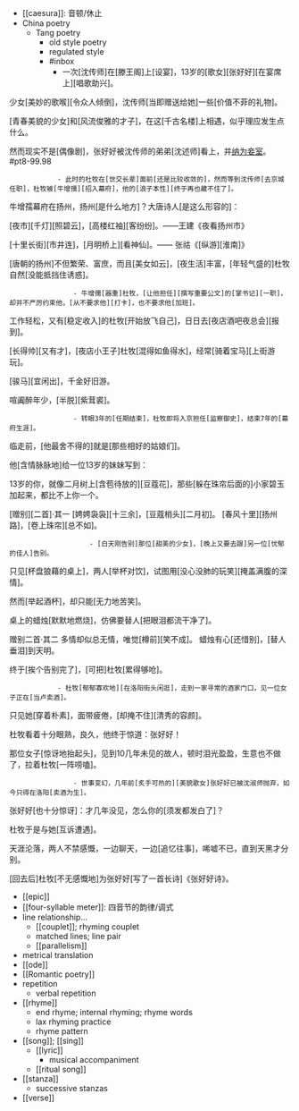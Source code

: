 - [[caesura]]: 音顿/休止
- China poetry
    - Tang poetry
        - old style poetry
        - regulated style
        - #inbox
            - 一次[沈传师]在[滕王阁]上[设宴]，13岁的[歌女][张好好][在宴席上][唱歌助兴]。

少女[美妙的歌喉][令众人倾倒]，沈传师[当即赠送给她]一些[价值不菲的礼物]。

[青春美貌的少女]和[风流俊雅的才子]，在这[千古名楼]上相遇，似乎理应发生点什么。

然而现实不是[偶像剧]，张好好被沈传师的弟弟[沈述师]看上，并[纳为妾室](https://www.zhihu.com/question/64877334/answer/1149236025)。 #pt8-99.98


                - 此时的杜牧在[世交长辈]面前[还是比较收敛的]，然而等到沈传师[去京城任职]，杜牧被[牛增孺][招入幕府]，他的[浪子本性][终于再也藏不住了]。

牛增孺幕府在扬州，扬州[是什么地方]？大唐诗人[是这么形容的]：

[夜市][千灯][照碧云]，[高楼红袖][客纷纷]。——王建《夜看扬州市》

[十里长街][市井连]，[月明桥上][看神仙]。—— 张祜《[纵游][淮南]》

[唐朝的扬州]不但繁荣、富庶，而且[美女如云]，[夜生活]丰富，[年轻气盛的]杜牧自然[没能抵挡住诱惑]。


                    - 牛增孺[器重]杜牧，[让他担任][撰写重要公文]的[掌书记][一职]，却并不严厉约束他，[从不要求他][打卡]，也不要求他[加班]。

工作轻松，又有[稳定收入]的杜牧[开始放飞自己]，日日去[夜店酒吧夜总会][报到]。

[长得帅][又有才]，[夜店小王子]杜牧[混得如鱼得水]，经常[骑着宝马][上街游玩]。

[骏马][宜闲出]，千金好旧游。

喧阗醉年少，[半脱][紫茸裘]。


                    - 转眼3年的[任期结束]，杜牧即将入京担任[监察御史]，结束7年的[幕府生涯]。

临走前，[他最舍不得的]就是[那些相好的姑娘们]。

他[含情脉脉地]给一位13岁的妹妹写到：

13岁的你，就像二月树上[含苞待放的][豆蔻花]，那些[躲在珠帘后面的]小家碧玉加起来，都比不上你一个。

[赠别][二首]·其一
[娉娉袅袅][十三余]，[豆蔻梢头][二月初]。
[春风十里][扬州路]，[卷上珠帘][总不如]。

                        - [白天刚告别]那位[甜美的少女]，[晚上又要去跟]另一位[忧郁的佳人]告别。

只见[杯盘狼藉的桌上]，两人[举杯对饮]，试图用[没心没肺的玩笑][掩盖满腹的深情]。

然而[举起酒杯]，却只能[无力地苦笑]。

桌上的蜡烛[默默地燃烧]，仿佛要替人[把眼泪都流干净了]。

赠别二首·其二
多情却似总无情，唯觉[樽前][笑不成]。
蜡烛有心[还惜别]，[替人垂泪]到天明。

终于[挨个告别完了]，[可把]杜牧[累得够呛]。



                - 杜牧[郁郁寡欢地][在洛阳街头闲逛]，走到一家寻常的酒家门口，见一位女子正在[当卢卖酒]。

只见她[穿着朴素]，面带疲倦，[却掩不住][清秀的容颜]。

杜牧看着十分眼熟，良久，他终于惊道：张好好！

那位女子[惊讶地抬起头]，见到10几年未见的故人，顿时泪光盈盈，生意也不做了，拉着杜牧[一阵唠嗑]。


                    - 世事变幻，几年前[炙手可热的][美貌歌女]张好好已被沈淑师抛弃，如今只得在洛阳[卖酒为生]。

张好好[也十分惊讶]：才几年没见，怎么你的[须发都发白了]？

杜牧于是与她[互诉遭遇]。

天涯沦落，两人不禁感慨，一边聊天，一边[追忆往事]，唏嘘不已，直到天黑才分别。

[回去后]杜牧[不无感慨地]为张好好[写了一首长诗]《张好好诗》。
- [[epic]]
- [[four-syllable meter]]: 四音节的韵律/调式
- line relationship...
    - [[couplet]]; rhyming couplet
    - matched lines; line pair
    - [[parallelism]]
- metrical translation
- [[ode]]
- [[Romantic poetry]]
- repetition
    - verbal repetition
- [[rhyme]]
    - end rhyme; internal rhyming; rhyme words
    - lax rhyming practice
    - rhyme pattern
- [[song]]; [[sing]]
    - [[lyric]]
        - musical accompaniment
    - [[ritual song]]
- [[stanza]]
    - successive stanzas
- [[verse]]
